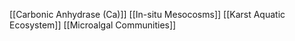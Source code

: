[[Carbonic Anhydrase (Ca)]]
[[In-situ Mesocosms]]
[[Karst Aquatic Ecosystem]]
[[Microalgal Communities]]
